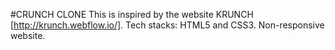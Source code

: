 #CRUNCH CLONE
This is inspired by the website KRUNCH [http://krunch.webflow.io/].
Tech stacks: HTML5 and CSS3.
Non-responsive website.
